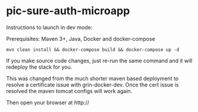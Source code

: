 # pic-sure-auth-microapp

Instructions to launch in dev mode:

Prerequisites: Maven 3+, Java, Docker and docker-compose

`mvn clean install && docker-compose build && docker-compose up -d`

If you make source code changes, just re-run the same command and it will redeploy the stack for you.

This was changed from the much shorter maven based deployment to resolve a certificate issue with grin-docker-dev. Once the cert issue is resolved the maven tomcat configs will work again.

Then open your browser at http://<your docker-machine ip>


